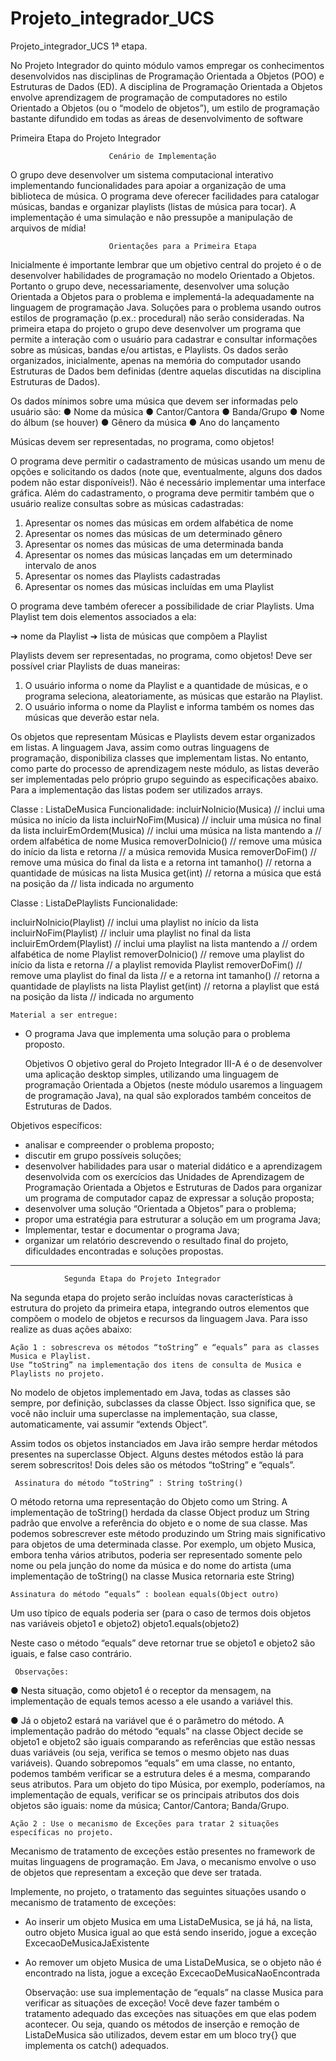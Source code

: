 # Projeto_integrador_UCS

Projeto_integrador_UCS 1ª etapa.

No Projeto Integrador do quinto módulo vamos empregar os conhecimentos
desenvolvidos nas disciplinas de Programação Orientada a Objetos (POO) e Estruturas de
Dados (ED). A disciplina de Programação Orientada a Objetos envolve aprendizagem de
programação de computadores no estilo Orientado a Objetos (ou o “modelo de objetos”), um
estilo de programação bastante difundido em todas as áreas de desenvolvimento de software

Primeira Etapa do Projeto Integrador

                          Cenário de Implementação

O grupo deve desenvolver um sistema computacional interativo implementando
funcionalidades para apoiar a organização de uma biblioteca de música. O programa deve
oferecer facilidades para catalogar músicas, bandas e organizar playlists (listas de música para
tocar).
A implementação é uma simulação e não pressupõe a manipulação de arquivos de
mídia!

                          Orientações para a Primeira Etapa

Inicialmente é importante lembrar que um objetivo central do projeto é o de
desenvolver habilidades de programação no modelo Orientado a Objetos. Portanto o grupo
deve, necessariamente, desenvolver uma solução Orientada a Objetos para o problema e
implementá-la adequadamente na linguagem de programação Java. Soluções para o problema
usando outros estilos de programação (p.ex.: procedural) não serão consideradas.
Na primeira etapa do projeto o grupo deve desenvolver um programa que permite a
interação com o usuário para cadastrar e consultar informações sobre as músicas, bandas e/ou
artistas, e Playlists. Os dados serão organizados, inicialmente, apenas na memória do
computador usando Estruturas de Dados bem definidas (dentre aquelas discutidas na
disciplina Estruturas de Dados).

Os dados mínimos sobre uma música que devem ser informadas pelo usuário são:
● Nome da música
● Cantor/Cantora
● Banda/Grupo
● Nome do álbum (se houver)
● Gênero da música
● Ano do lançamento

Músicas devem ser representadas, no programa, como objetos!

O programa deve permitir o cadastramento de músicas usando um menu de opções e
solicitando os dados (note que, eventualmente, alguns dos dados podem não estar
disponíveis!). Não é necessário implementar uma interface gráfica.
Além do cadastramento, o programa deve permitir também que o usuário realize
consultas sobre as músicas cadastradas:

1. Apresentar os nomes das músicas em ordem alfabética de nome
2. Apresentar os nomes das músicas de um determinado gênero
3. Apresentar os nomes das músicas de uma determinada banda
4. Apresentar os nomes das músicas lançadas em um determinado intervalo de
anos
5. Apresentar os nomes das Playlists cadastradas
6. Apresentar os nomes das músicas incluídas em uma Playlist

O programa deve também oferecer a possibilidade de criar Playlists. Uma Playlist tem
dois elementos associados a ela: 

➔ nome da Playlist
➔ lista de músicas que compõem a Playlist

Playlists devem ser representadas, no programa, como objetos!
Deve ser possível criar Playlists de duas maneiras:

1. O usuário informa o nome da Playlist e a quantidade de músicas, e o programa
seleciona, aleatoriamente, as músicas que estarão na Playlist.
2. O usuário informa o nome da Playlist e informa também os nomes das músicas
que deverão estar nela.

Os objetos que representam Músicas e Playlists devem estar organizados em listas. A
linguagem Java, assim como outras linguagens de programação, disponibiliza classes que
implementam listas. No entanto, como parte do processo de aprendizagem neste módulo, as
listas deverão ser implementadas pelo próprio grupo seguindo as especificações abaixo.
Para a implementação das listas podem ser utilizados arrays.

Classe : ListaDeMusica
Funcionalidade:
  incluirNoInicio(Musica) // inclui uma música no início da lista
  incluirNoFim(Musica) // incluir uma música no final da lista
  incluirEmOrdem(Musica) // inclui uma música na lista mantendo a
      // ordem alfabética de nome
  Musica removerDoInicio() // remove uma música do início da lista e retorna
      // a música removida
  Musica removerDoFim() // remove uma música do final da lista e a retorna
  int tamanho() // retorna a quantidade de músicas na lista
  Musica get(int) // retorna a música que está na posição da
      // lista indicada no argumento
      
Classe : ListaDePlaylists
Funcionalidade:

  incluirNoInicio(Playlist) // inclui uma playlist no início da lista
  incluirNoFim(Playlist) // incluir uma playlist no final da lista
  incluirEmOrdem(Playlist) // inclui uma playlist na lista mantendo a
    // ordem alfabética de nome
  Playlist removerDoInicio() // remove uma playlist do início da lista e retorna
    // a playlist removida
  Playlist removerDoFim() // remove uma playlist do final da lista
    // e a retorna
  int tamanho() // retorna a quantidade de playlists na lista
  Playlist get(int) // retorna a playlist que está na posição da lista
    // indicada no argumento
    
    Material a ser entregue:
- O programa Java que implementa uma solução para o problema proposto.

    Objetivos
O objetivo geral do Projeto Integrador III-A é o de desenvolver uma aplicação desktop
simples, utilizando uma linguagem de programação Orientada a Objetos (neste módulo
usaremos a linguagem de programação Java), na qual são explorados também conceitos de
Estruturas de Dados.

Objetivos específicos:

- analisar e compreender o problema proposto;
- discutir em grupo possíveis soluções;
- desenvolver habilidades para usar o material didático e a aprendizagem
desenvolvida com os exercícios das Unidades de Aprendizagem de
Programação Orientada a Objetos e Estruturas de Dados para organizar um
programa de computador capaz de expressar a solução proposta;
- desenvolver uma solução “Orientada a Objetos” para o problema;
- propor uma estratégia para estruturar a solução em um programa Java;
- Implementar, testar e documentar o programa Java;
- organizar um relatório descrevendo o resultado final do projeto, dificuldades
encontradas e soluções propostas.
----------------------------------------------------------------------------------------------

                Segunda Etapa do Projeto Integrador
  Na segunda etapa do projeto serão incluídas novas características à estrutura do projeto
da primeira etapa, integrando outros elementos que compõem o modelo de objetos e recursos
da linguagem Java. Para isso realize as duas ações abaixo:

    Ação 1 : sobrescreva os métodos “toString” e “equals” para as classes Musica e Playlist.
    Use “toString” na implementação dos itens de consulta de Musica e Playlists no projeto.
    
  No modelo de objetos implementado em Java, todas as classes são sempre, por
definição, subclasses da classe Object. Isso significa que, se você não incluir uma superclasse
na implementação, sua classe, automaticamente, vai assumir “extends Object”.

  Assim todos os objetos instanciados em Java irão sempre herdar métodos presentes na
superclasse Object. Alguns destes métodos estão lá para serem sobrescritos! Dois deles são os
métodos “toString” e “equals”.

     Assinatura do método “toString” : String toString()
O método retorna uma representação do Objeto como um String.
A implementação de toString() herdada da classe Object produz um String padrão que envolve
a referência do objeto e o nome de sua classe. Mas podemos sobrescrever este método
produzindo um String mais significativo para objetos de uma determinada classe.
Por exemplo, um objeto Musica, embora tenha vários atributos, poderia ser representado
somente pelo nome ou pela junção do nome da música e do nome do artista (uma
implementação de toString() na classe Musica retornaria este String)

    Assinatura do método “equals” : boolean equals(Object outro)
Um uso típico de equals poderia ser (para o caso de termos dois objetos nas variáveis objeto1 e
objeto2)
  objeto1.equals(objeto2)
  
  Neste caso o método “equals” deve retornar true se objeto1 e objeto2 são iguais, e false caso
contrário.

     Observações:
  ● Nesta situação, como objeto1 é o receptor da mensagem, na implementação de equals
temos acesso a ele usando a variável this.

  ● Já o objeto2 estará na variável que é o parâmetro do método.
A implementação padrão do método “equals” na classe Object decide se objeto1 e objeto2 são
iguais comparando as referências que estão nessas duas variáveis (ou seja, verifica se temos o
mesmo objeto nas duas variáveis).
Quando sobrepomos “equals” em uma classe, no entanto, podemos também verificar se a
estrutura deles é a mesma, comparando seus atributos. Para um objeto do tipo Música, por
exemplo, poderíamos, na implementação de equals, verificar se os principais atributos dos dois
objetos são iguais: nome da música; Cantor/Cantora; Banda/Grupo.

    Ação 2 : Use o mecanismo de Exceções para tratar 2 situações específicas no projeto.
Mecanismo de tratamento de exceções estão presentes no framework de muitas linguagens de
programação. Em Java, o mecanismo envolve o uso de objetos que representam a exceção que
deve ser tratada.

Implemente, no projeto, o tratamento das seguintes situações usando o mecanismo de
tratamento de exceções:

- Ao inserir um objeto Musica em uma ListaDeMusica, se já há, na lista, outro objeto
Musica igual ao que está sendo inserido, jogue a exceção ExcecaoDeMusicaJaExistente
- Ao remover um objeto Musica de uma ListaDeMusica, se o objeto não é encontrado na
lista, jogue a exceção ExcecaoDeMusicaNaoEncontrada

  Observação: use sua implementação de “equals” na classe Musica para verificar as situações
de exceção!
Você deve fazer também o tratamento adequado das exceções nas situações em que elas podem
acontecer. Ou seja, quando os métodos de inserção e remoção de ListaDeMusica são utilizados,
devem estar em um bloco try{} que implementa os catch() adequados.
